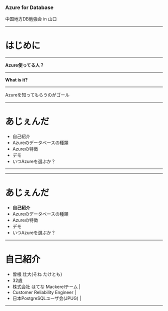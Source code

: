 ### Azure for Database
中国地方DB勉強会 in 山口

---

# はじめに

---

**Azure使ってる人？**

---

<strong>What is it?</strong>

--- 

Azureを知ってもらうのがゴール

---

# あじぇんだ
- 自己紹介
- Azureのデータベースの種類
- Azureの特徴
- デモ
- いつAzureを選ぶか？

---

---

# あじぇんだ
- **自己紹介**
- Azureのデータベースの種類
- Azureの特徴
- デモ
- いつAzureを選ぶか？

---

# 自己紹介
- 曽根 壮大(そね たけとも)
- 32歳
- 株式会社 はてな Mackerelチーム | 
- Customer Reliability Engineer | 
- 日本PostgreSQLユーザ会(JPUG) | 

---

